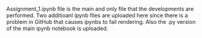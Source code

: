 Assignment_1.ipynb file is the main and only file that the developments are performed. Two additioanl ipynb files are uploaded here since there is a problem in GitHub that causes ipynbs to fail rendering. Also the .py version of the main ipynb notebook is uploaded.
